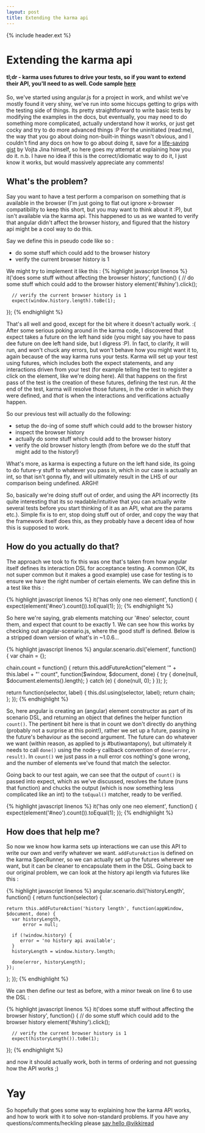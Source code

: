 ```yaml
---
layout: post
title: Extending the karma api
---
```

{% include header.ext %}

# Extending the karma api

#### tl;dr - karma uses futures to drive your tests, so if you want to extend their API, you'll need to as well. Code sample [here](#howdoesthathelp)

So, we've started using angular.js for a project in work, and whilst we've mostly found it very shiny, we've run into some hiccups getting to grips with the testing side of things. Its pretty straightforward to write basic tests by modifying the examples in the docs, but eventually, you may need to do something more complicated, actually understand how it works, or just get cocky and try to do more advanced things :P For the uninitiated (read:me), the way that you go about doing non-built-in things wasn't obvious, and I couldn't find any docs on how to go about doing it, save for a [life-saving gist](https://gist.github.com/vojtajina/1840093) by Vojta Jina himself, so here goes my attempt at explaining how you do it. n.b. I have no idea if this is the correct/idiomatic way to do it, I just know it works, but would massively appreciate any comments!

## What's the problem? <a name="wat"></a>
Say you want to have a test perform a comparison on something that *is* available in the browser (I'm just going to flat out ignore x-browser compatibility to keep this short, but you may want to think about it :P), but isn't available via the karma api. This happened to us as we wanted to verify that angular didn't affect the browser history, and figured that the history api might be a cool way to do this. 

Say we define this in pseudo code like so :
- do some stuff which could add to the browser history
- verify the current browser history is 1

We might try to implement it like this : 
{% highlight javascript linenos %}
it('does some stuff without affecting the browser history', function() {
      // do some stuff which could add to the browser history
      element('#shiny').click();

      // verify the current browser history is 1
      expect(window.history.length).toBe(1);
});
{% endhighlight %}

That's all well and good, except for the bit where it doesn't actually work. :( After some serious poking around in the karma code, I discovered that expect takes a future on the left hand side (you might say you have to pass dee future on dee left hand side, but I digress :P). In fact, to clarify, it will run, and won't chuck any errors, but won't behave how you might want it to, again because of the way karma runs your tests. Karma will set up your test using futures, which includes both the expect statements, and any interactions driven from your test (for example telling the test to register a click on the element, like we're doing here). All that happens on the first pass of the test is the creation of these futures, defining the test run. At the end of the test, karma will resolve those futures, in the order in which they were defined, and *that* is when the interactions and verifications actually happen.

So our previous test will actually do the following:
- setup the do-ing of some stuff which could add to the browser history
- inspect the browser history
- actually do some stuff which could add to the browser history
- verify the old browser history length (from before we do the stuff that might add to the history!)

What's more, as karma is expecting a future on the left hand side, its going to do future-y stuff to whatever you pass in, which in our case is actually an int, so that isn't gonna fly, and will ultimately result in the LHS of our comparison being undefined. ARGH!

So, basically we're doing stuff out of order, and using the API incorrectly (its quite interesting that its so readable/intuitive that you can actually write several tests before you start thinking of it as an API, what are the params etc.). Simple fix is to err, stop doing stuff out of order, and copy the way that the framework itself does this, as they probably have a decent idea of how this is supposed to work.

## How do you actually do that? <a name="how"></a>

The approach we took to fix this was one that's taken from how angular itself defines its interaction DSL for acceptance testing. A common (OK, its not super common but it makes a good example) use case for testing is to ensure we have the right number of certain elements. We can define this in a test like this :

{% highlight javascript linenos %}
    it('has only one neo element', function() {
        expect(element('#neo').count()).toEqual(1);
    });
{% endhighlight %}

So here we're saying, grab elements matching our '#neo' selector, count them, and expect that count to be exactly 1. We can see how this works by checking out angular-scenario.js, where the good stuff is defined. Below is a stripped down version of what's in ~1.0.6...

{% highlight javascript linenos %}
angular.scenario.dsl('element', function() {
  var chain = {};

  chain.count = function() {
    return this.addFutureAction("element '" + this.label + "' count", function($window, $document, done) {
      try {
        done(null, $document.elements().length);
      } catch (e) {
        done(null, 0);
      }
    });
  };

  return function(selector, label) {
    this.dsl.using(selector, label);
    return chain;
  };
});
{% endhighlight %}

So, here angular is creating an (angular) element constructor as part of its scenario DSL, and returning an object that defines the helper function `count()`. The pertinent bit here is that in count we don't directly do anything (probably not a surprise at this point!), rather we set up a future, passing in the future's behaviour as the second argument. The future can do whatever we want (within reason, as applied to js #butiwantapony), but ultimately it needs to call `done()` using the node-y callback convention of `done(error, result)`. In `count()` we just pass in a null error cos nothing's gone wrong, and the number of elements we've found that match the selector. 

Going back to our test again, we can see that the output of `count()` is passed into expect, which as we've discussed, resolves the future (runs that function) and chucks the output (which is now something less complicated like an int) to the `toEqual()` matcher, ready to be verified.

{% highlight javascript linenos %}
    it('has only one neo element', function() {
        expect(element('#neo').count()).toEqual(1);
    });
{% endhighlight %}

## How does that help me? <a name="howdoesthathelp"></a>

So now we know how karma sets up interactions we can use this API to write our own and verify whatever we want. `addFutureAction` is defined on the karma SpecRunner, so we can actually set up the futures wherever we want, but it can be cleaner to encapsulate them in the DSL. Going back to our original problem, we can look at the history api length via futures like this :

{% highlight javascript linenos %}
angular.scenario.dsl('historyLength', function() {
  return function(selector) {

    return this.addFutureAction('history length', function(appWindow, $document, done) {
      var historyLength,
          error = null;

      if (!window.history) {
         error = 'no history api available';
      }
      historyLength = window.history.length;
 
      done(error, historyLength);
    });
  };
});
{% endhighlight %}

We can then define our test as before, with a minor tweak on line 6 to use the DSL :

{% highlight javascript linenos %}
it('does some stuff without affecting the browser history', function() {
      // do some stuff which could add to the browser history
      element('#shiny').click();

      // verify the current browser history is 1
      expect(historyLength()).toBe(1);
});
{% endhighlight %}

and now it should actually work, both in terms of ordering and not guessing how the API works ;)

# Yay <a name="yay"></a>

So hopefully that goes some way to explaining how the karma API works, and how to work with it to solve non-standard problems. If you have any questions/comments/heckling please [say hello @vikkiread](https://twitter.com/vikkiread)
